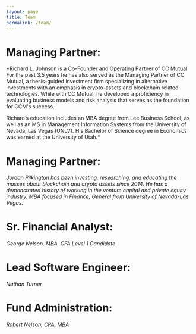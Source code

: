 ```yaml
---
layout: page
title: Team
permalink: /team/
---
```


# Managing Partner: 
*Richard L. Johnson is a Co-Founder and Operating Partner of CC Mutual.  For the past 3.5 years he has also served as the Managing Partner of CC Mutual, a thesis-guided investment firm specializing in alternative investments with an emphasis in crypto-assets and blockchain related technologies. While with CC Mutual, he developed a proficiency in evaluating business models and risk analysis that serves as the foundation for CCM's success.

Richard’s education includes an MBA degree from Lee Business School, as well as an MS in Management Information Systems from the University of Nevada, Las Vegas (UNLV). His Bachelor of Science degree in Economics was earned at the University of Utah.*

# Managing Partner: 
*Jordan Pilkington has been investing, researching, and educating the masses about blockchain and crypto assets since 2014. He has a demonstrated history of working in the venture capital and private equity industry. MBA focused in Finance, General from University of Nevada-Las Vegas.*

# Sr. Financial Analyst: 
*George Nelson, MBA. CFA Level 1 Candidate*

# Lead Software Engineer: 
*Nathan Turner*

# Fund Administration: 
*Robert Nelson, CPA, MBA*

